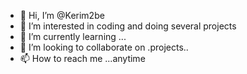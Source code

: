 - 👋 Hi, I’m @Kerim2be
- 👀 I’m interested in coding and doing several projects
- 🌱 I’m currently learning ...
- 💞️ I’m looking to collaborate on .projects..
- 📫 How to reach me ...anytime

<!---
Kerim2be/Kerim2be is a ✨ special ✨ repository because its `README.md` (this file) appears on your GitHub profile.
You can click the Preview link to take a look at your changes.
--->
